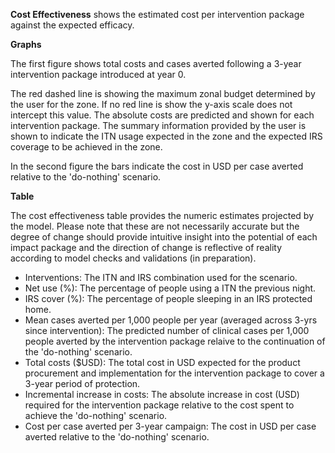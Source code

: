 **Cost Effectiveness** shows the estimated cost per intervention package against the expected efficacy.

**Graphs**

The first figure shows total costs and cases averted following a 3-year intervention package introduced at year 0.

The red dashed line is showing the maximum zonal budget determined by the user for the zone. 
If no red line is show the y-axis scale does not intercept this value. The absolute costs are predicted and shown for
each intervention package. The summary information provided by the user is shown to indicate the ITN usage expected in
the zone and the expected IRS coverage to be achieved in the zone.

In the second figure the bars indicate the cost in USD per case averted relative to the 'do-nothing' scenario.

**Table**

The cost effectiveness table provides the numeric estimates projected by the model. Please note that these are not 
necessarily accurate but the degree of change should provide intuitive insight into the potential of each impact package 
and the direction of change is reflective of reality according to model checks and validations (in preparation).

*   Interventions: The ITN and IRS combination used for the scenario.
*   Net use (%): The percentage of people using a ITN the previous night.
*   IRS cover (%): The percentage of people sleeping in an IRS protected home.
*   Mean cases averted per 1,000 people per year (averaged across 3-yrs since intervention): The predicted number of 
clinical cases per 1,000 people averted by the intervention package relaive to the continuation of the 'do-nothing' scenario.
*   Total costs ($USD): The total cost in USD expected for the product procurement and implementation for the
 intervention package to cover a 3-year period of protection.
*   Incremental increase in costs: The absolute increase in cost (USD) required for the intervention package relative 
to the cost spent to achieve the 'do-nothing' scenario.
*   Cost per case averted per 3-year campaign: The cost in USD per case averted relative to the 'do-nothing' scenario.
